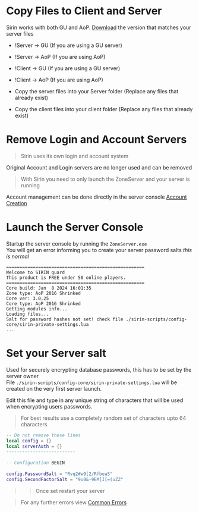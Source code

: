 # Copy Files to Client and Server

Sirin works with both GU and AoP. [Download](quickstart#download)  the version that matches your server files 

- !Server → GU    (If you are using a GU server)
- !Server → AoP  (If you are using AoP)


- !Client → GU    (If you are using a GU server)
- !Client → AoP   (If you are using AoP)


- Copy the server files into your Server folder  (Replace any files that already exist)
- Copy the client files into your client folder  (Replace any files that already exist)

#
# Remove Login and Account Servers
> Sirin uses its own login and account system

Original Account and Login servers are no longer used and can be removed
> With Sirin you need to only launch the ZoneServer and your server is running

Account management can be done directly in the server console [Account Creation](accountcreate.md)

#
# Launch the Server Console
Startup the server console by running the `ZoneServer.exe` \
You will get an error informing you to create your server password salts _this is normal_

```server console
====================================================
Welcome to SIRIN guard
This product is FREE under 50 online players.
====================================================
Core build: Jan  8 2024 16:01:35
Zone type: AoP 2016 Shrinked
Core ver: 3.0.25
Core type: AoP 2016 Shrinked
Getting modules info...
Loading files...
Salt for password hashes not set! check file ./sirin-scripts/config-core/sirin-private-settings.lua
...
```
#
# Set your Server salt
Used for securely encrypting database passwords, this has to be set by the server owner \
File `./sirin-scripts/config-core/sirin-private-settings.lua` will be created on the very first server launch.

Edit this file and type in any unique string of characters that will be used when encrypting users passwords.

> For best results use a completely random set of characters upto 64 characters

```lua
-- Do not remove these lines
local config = {}
local serverAuth = {}
--------------------------
 
-- Configuration BEGIN
 
config.PasswordSalt = "Rvq2#w9[2/RfbeaS"
config.SecondFactorSalt = "9u0&-9EM[I[=(uZZ"
```

>>  Once set restart your server

> For any further errors view [Common Errors](errors.md)
